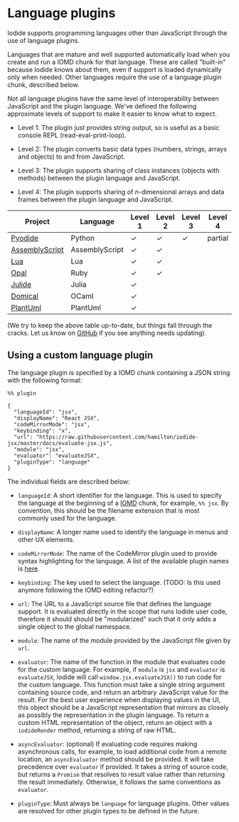 # Language plugins

Iodide supports programming languages other than JavaScript through the use of
language plugins.

Languages that are mature and well supported automatically load when you create
and run a IOMD chunk for that language. These are called "built-in" because
Iodide knows about them, even if support is loaded dynamically only when needed.
Other languages require the use of a language plugin chunk, described below.

Not all language plugins have the same level of interoperability between
JavaScript and the plugin language. We've defined the following approximate
levels of support to make it easier to know what to expect.

- Level 1: The plugin just provides string output, so is useful as a basic
  console REPL (read-eval-print-loop).
  
- Level 2: The plugin converts basic data types (numbers, strings, arrays and
  objects) to and from JavaScript.
  
- Level 3: The plugin supports sharing of class instances (objects with methods)
  between the plugin language and JavaScript.
  
- Level 4: The plugin supports sharing of *n*-dimensional arrays and data frames
  between the plugin language and JavaScript.
  
| Project                                                                         | Language       | Level 1 | Level 2 | Level 3 | Level 4 | Built-in |
|---------------------------------------------------------------------------------|----------------|---------|---------|---------|---------|----------|
| [Pyodide](http://github.com/iodide-project/pyodide)                             | Python         | ✓       | ✓       | ✓       | partial | ✓        |
| [AssemblyScript](https://alpha.iodide.io/notebooks/1234) | AssemblyScript | ✓       | ✓       |         |         |          |
| [Lua](https://alpha.iodide.io/notebooks/1416/)            | Lua            | ✓       | ✓       |         |         |          |
| [Opal](https://alpha.iodide.io/notebooks/1453/)           | Ruby           | ✓       | ✓       |         |         |          |
| [Julide](https://github.com/keno/julia-wasm)                                                                        | Julia           | ✓        |         |         |         |          |
| [Domical](https://github.com/louisabraham/domical)                              | OCaml          | ✓       |         |         |         |          |
| [PlantUml](https://github.com/six42/iodide-plantuml-plugin)                              | PlantUml          | ✓       |         |         |         |          |

(We try to keep the above table up-to-date, but things fall through the cracks.
Let us know on [GitHub](http://github.com/iodide-project/iodide/) if you see anything
needs updating).

## Using a custom language plugin

The language plugin is specified by a IOMD chunk containing a JSON string with
the following format:

```
%% plugin

{
  "languageId": "jsx",
  "displayName": "React JSX",
  "codeMirrorMode": "jsx",
  "keybinding": "x",
  "url": "https://raw.githubusercontent.com/hamilton/iodide-jsx/master/docs/evaluate-jsx.js",
  "module": "jsx",
  "evaluator": "evaluateJSX",
  "pluginType": "language"
}
```

The individual fields are described below:

- `languageId`: A short identifier for the language.  This is used to specify the language at the beginning of a [IOMD](iomd.md) chunk, for example, `%% jsx`.  By convention, this should be the filename extension that is most commonly used for the language.

- `displayName`: A longer name used to identify the language in menus and other UX elements.

- `codeMirrorMode`: The name of the CodeMirror plugin used to provide syntax highlighting for the language.  A list of the available plugin names is [here](https://github.com/codemirror/CodeMirror/tree/master/mode).

- `keybinding`: The key used to select the language.  (TODO: Is this used anymore following the IOMD editing refactor?)

- `url`: The URL to a JavaScript source file that defines the language support.  It is evaluated directly in the scope that runs Iodide user code, therefore it should should be "modularized" such that it only adds a single object to the global namespace.

- `module`: The name of the module provided by the JavaScript file given by `url`.

- `evaluator`: The name of the function in the module that evaluates code for the custom language.  For example, if `module` is `jsx` and `evaluator` is `evaluateJSX`, Iodide will call `window.jsx.evaluateJSX()` to run code for the custom language.  This function must take a single string argument containing source code, and return an arbitrary JavaScript value for the result.  For the best user experience when displaying values in the UI, this object should be a JavaScript representation that mirrors as closely as possibly the representation in the plugin language.  To return a custom HTML representation of the object, return an object with a `iodideRender` method, returning a string of raw HTML.

- `asyncEvaluator`: (optional) If evaluating code requires making asynchronous calls, for example, to load additional code from a remote location, an `asyncEvaluator` method should be provided.  It will take precedence over `evaluator` if provided.  It takes a string of source code, but returns a `Promise` that resolves to result value rather than returning the result immediately.  Otherwise, it follows the same conventions as `evaluator`.

- `pluginType`: Must always be `language` for language plugins.  Other values are resolved for other plugin types to be defined in the future.
